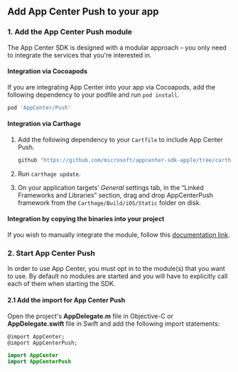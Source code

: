 ## Add App Center Push to your app

### 1. Add the App Center Push module

The App Center SDK is designed with a modular approach – you only need to integrate the services that you're interested in.

#### Integration via Cocoapods

If you are integrating App Center into your app via Cocoapods, add the following dependency to your podfile and run `pod install`.

```ruby
pod 'AppCenter/Push'
```

#### Integration via Carthage

1. Add the following dependency to your `Cartfile` to include App Center Push.

    ```ruby
    github "https://github.com/microsoft/appcenter-sdk-apple/tree/carthage/AppCenterPush"
    ```

1. Run `carthage update`.
1. On your application targets’ *General* settings tab, in the “Linked Frameworks and Libraries” section, drag and drop AppCenterPush framework from the `Carthage/Build/iOS/Static` folder on disk.

#### Integration by copying the binaries into your project

If you wish to manually integrate the module, follow this [documentation link](apple-manual-integration.md).

### 2. Start App Center Push

In order to use App Center, you must opt in to the module(s) that you want to use. By default no modules are started and you will have to explicitly call each of them when starting the SDK.

#### 2.1 Add the import for App Center Push

Open the project's **AppDelegate.m** file  in Objective-C or **AppDelegate.swift** file in Swift and add the following import statements:

```objc
@import AppCenter;
@import AppCenterPush;
```
```swift
import AppCenter
import AppCenterPush
```
